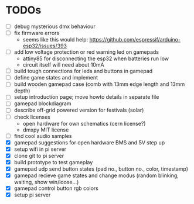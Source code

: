 # TODOs
* [ ] debug mysterious dmx behaviour
* [ ] fix firmware errors
  * seems like this would help: https://github.com/espressif/arduino-esp32/issues/393
* [ ] add low voltage protection or red warning led on gamepads
  * attiny85 for disconnecting the esp32 when batteries run low
  * circuit itself will need about 10mA
* [ ] build tough connections for leds and buttons in gamepad
* [ ] define game states and implement
* [ ] build wooden gamepad case (comb with 13mm edge length and 13mm depth)
* [ ] setup introduction page; move howto details in separate file
* [ ] gamepad blockdiagram
* [ ] describe off-grid powered version for festivals (solar)
* [ ] check licenses
  * open hardware for own schematics (cern license?)
  * dmxpy MIT license
* [ ] find cool audio samples
* [x] gamepad suggestions for open hardware BMS and 5V step up
* [x] setup wifi in pi server
* [x] clone git to pi server
* [x] build prototype to test gameplay
* [x] gamepad udp send button states (pad no., button no., color, timestamp)
* [x] gamepad recieve game states and change modus (random blinking, waiting, show win/loose...)
* [x] gamepad control button rgb colors
* [x] setup pi server
